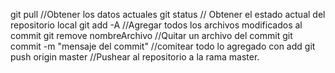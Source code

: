 git pull //Obtener los datos actuales
git status // Obtener el estado actual del repositorio local
git add -A //Agregar todos los archivos modificados al commit
git remove nombreArchivo //Quitar un archivo del commit
git commit -m  "mensaje del commit" //comitear todo lo agregado con add
git push origin master //Pushear al repositorio a la rama master.